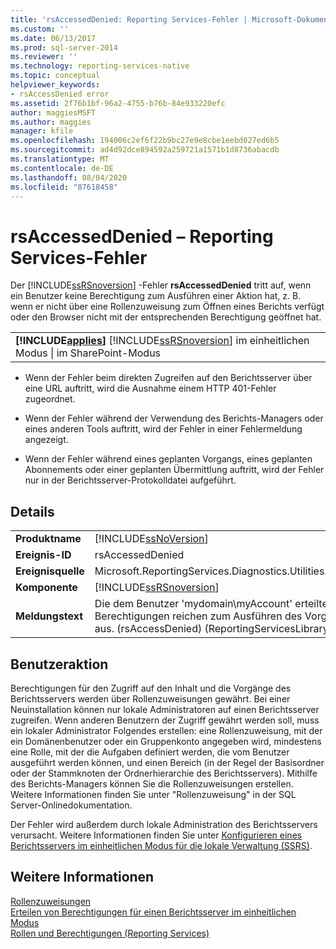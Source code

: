 ```yaml
---
title: 'rsAccessedDenied: Reporting Services-Fehler | Microsoft-Dokumentation'
ms.custom: ''
ms.date: 06/13/2017
ms.prod: sql-server-2014
ms.reviewer: ''
ms.technology: reporting-services-native
ms.topic: conceptual
helpviewer_keywords:
- rsAccessDenied error
ms.assetid: 2f76b1bf-96a2-4755-b76b-84e933220efc
author: maggiesMSFT
ms.author: maggies
manager: kfile
ms.openlocfilehash: 194006c2ef6f22b9bc27e9e8cbe1eebd027ed6b5
ms.sourcegitcommit: ad4d92dce894592a259721a1571b1d8736abacdb
ms.translationtype: MT
ms.contentlocale: de-DE
ms.lasthandoff: 08/04/2020
ms.locfileid: "87618458"
---
```

# <a name="rsaccesseddenied---reporting-services-error"></a>rsAccessedDenied – Reporting Services-Fehler
  Der [!INCLUDE[ssRSnoversion](../../includes/ssrsnoversion-md.md)] -Fehler **rsAccessedDenied** tritt auf, wenn ein Benutzer keine Berechtigung zum Ausführen einer Aktion hat, z. B. wenn er nicht über eine Rollenzuweisung zum Öffnen eines Berichts verfügt oder den Browser nicht mit der entsprechenden Berechtigung geöffnet hat.  
  
||  
|-|  
|**[!INCLUDE[applies](../../includes/applies-md.md)]** [!INCLUDE[ssRSnoversion](../../includes/ssrsnoversion-md.md)] im einheitlichen Modus &#124; im SharePoint-Modus|  
  
-   Wenn der Fehler beim direkten Zugreifen auf den Berichtsserver über eine URL auftritt, wird die Ausnahme einem HTTP 401-Fehler zugeordnet.  
  
-   Wenn der Fehler während der Verwendung des Berichts-Managers oder eines anderen Tools auftritt, wird der Fehler in einer Fehlermeldung angezeigt.  
  
-   Wenn der Fehler während eines geplanten Vorgangs, eines geplanten Abonnements oder einer geplanten Übermittlung auftritt, wird der Fehler nur in der Berichtsserver-Protokolldatei aufgeführt.  
  
## <a name="details"></a>Details  
  
|||  
|-|-|  
|**Produktname**|[!INCLUDE[ssNoVersion](../../includes/ssnoversion-md.md)]|  
|**Ereignis-ID**|rsAccessedDenied|  
|**Ereignisquelle**|Microsoft.ReportingServices.Diagnostics.Utilities.ErrorStrings|  
|**Komponente**|[!INCLUDE[ssRSnoversion](../../includes/ssrsnoversion-md.md)]|  
|**Meldungstext**|Die dem Benutzer 'mydomain\myAccount' erteilten Berechtigungen reichen zum Ausführen des Vorgangs nicht aus. (rsAccessDenied) (ReportingServicesLibrary)|  
  
## <a name="user-action"></a>Benutzeraktion  
 Berechtigungen für den Zugriff auf den Inhalt und die Vorgänge des Berichtsservers werden über Rollenzuweisungen gewährt. Bei einer Neuinstallation können nur lokale Administratoren auf einen Berichtsserver zugreifen. Wenn anderen Benutzern der Zugriff gewährt werden soll, muss ein lokaler Administrator Folgendes erstellen: eine Rollenzuweisung, mit der ein Domänenbenutzer oder ein Gruppenkonto angegeben wird, mindestens eine Rolle, mit der die Aufgaben definiert werden, die vom Benutzer ausgeführt werden können, und einen Bereich (in der Regel der Basisordner oder der Stammknoten der Ordnerhierarchie des Berichtsservers). Mithilfe des Berichts-Managers können Sie die Rollenzuweisungen erstellen. Weitere Informationen finden Sie unter "Rollenzuweisung" in der SQL Server-Onlinedokumentation.  
  
 Der Fehler wird außerdem durch lokale Administration des Berichtsservers verursacht. Weitere Informationen finden Sie unter [Konfigurieren eines Berichtsservers im einheitlichen Modus für die lokale Verwaltung &#40;SSRS&#41;](../report-server/configure-a-native-mode-report-server-for-local-administration-ssrs.md).  
  
## <a name="see-also"></a>Weitere Informationen  
 [Rollenzuweisungen](../security/role-assignments.md)   
 [Erteilen von Berechtigungen für einen Berichtsserver im einheitlichen Modus](../security/granting-permissions-on-a-native-mode-report-server.md)   
 [Rollen und Berechtigungen &#40;Reporting Services&#41;](../security/roles-and-permissions-reporting-services.md)  
  
  
